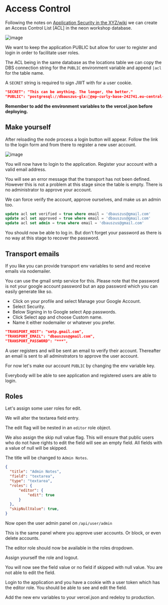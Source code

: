 # Access Control

Following the notes on [Application Security in the XYZ/wiki](https://github.com/GEOLYTIX/xyz/wiki/Security) we can create an Access Control List [ACL] in the neon workshop database.

![image](https://github.com/user-attachments/assets/14fb79f6-1e5f-4e6b-a12b-451c109052b7)

We want to keep the application PUBLIC but allow for user to register and login in order to facilitate user roles.

The ACL being in the same database as the locations table we can copy the DBS connection string for the `PUBLIC` environment variable and append `|acl` for the table name.

A `SECRET` string is required to sign JWT with for a user cookie.

```json
"SECRET": "This can be anything. The longer, the better."
"PUBLIC": "postgresql://dbauszus-glx:🤫@ep-curly-base-242741.eu-central-1.aws.neon.tech/workshop?sslmode=require|acl",
```
**Remember to add the environment variables to the vercel.json before deploying.**

## Make yourself

After reloading the node process a login button will appear. Follow the link to the login form and from there to register a new user account.

![image](https://github.com/user-attachments/assets/b09b4d51-d597-445e-bf66-d21ae50345a6)


You will now have to login to the application. Register your account with a valid email address.

You will see an error message that the transport has not been defined. However this is not a problem at this stage since the table is empty. There is no administrator to approve your account.

We can force verify the account, approve ourselves, and make us an admin too.

```sql
update acl set verified = true where email = 'dbauszus@gmail.com'
update acl set approved = true where email = 'dbauszus@gmail.com'
update acl set admin = true where email = 'dbauszus@gmail.com'
```

You should now be able to log in. But don't forget your password as there is no way at this stage to recover the password.

## Transport emails

If you like you can provide transport env variables to send and receive emails via nodemailer.

You can use the gmail smtp service for this. Please note that the password is not your google account password but an app password which you can easily generate like so.

- Click on your profile and select Manage your Google Account.
- Select Security.
- Below Signing in to Google select App passwords.
- Click Select app and choose Custom name.
- Name it either nodemailer or whatever you prefer.

```json
"TRANSPORT_HOST": "smtp.gmail.com",
"TRANSPORT_EMAIL": "dbauszus@gmail.com",
"TRANSPORT_PASSWORD": "***",
```

A user registers and will be sent an email to verify their account.
Thereafter an email is sent to all adminstrators to approve the user account.

For now let's make our account `PUBLIC` by changing the env variable key.

Everybody will be able to see application and registered users are able to login.

## Roles

Let's assign some user roles for edit.

We will alter the textarea field entry.

The edit flag will be nested in an `editor` role object.

We also assign the skip null value flag. This will ensure that public users who do not have rights to edit the field will see an empty field. All fields with a value of null will be skipped.

The title will be changed to `Admin Notes`.

```json
{
  "title": "Admin Notes",
  "field": "textarea",
  "type": "textarea",
  "roles": {
      "editor": {
          "edit": true
      }
  },
  "skipNullValue": true,
}
```

Now open the user admin panel on `/api/user/admin`

This is the same panel where you approve user accounts. Or block, or even delete accounts.

The editor role should now be available in the roles dropdown.

Assign yourself the role and logout.

You will now see the field value or no field if skipped with null value. You are not able to edit the field.

Login to the application and you have a cookie with a user token which has the editor role. You should be able to see and edit the field.

Add the new env variables to your vercel.json and redeloy to production.
